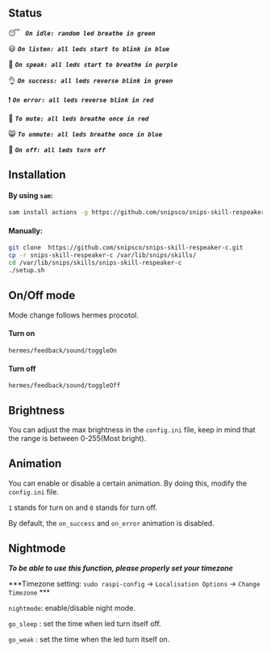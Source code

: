 ## Status

:sleeping: ***``` On idle: random led breathe in green```***

:smiley: ***```On listen: all leds start to blink in blue```***

:loudspeaker: ***```On speak: all leds start to breathe in purple```***

:ok_hand: ***```On success: all leds reverse blink in green```***

:exclamation: ***```On error: all leds reverse blink in red```***

:speak_no_evil: ***```To mute: all leds breathe once in red```***

:smile_cat: ***```To unmute: all leds breathe once in blue```***

:see_no_evil: ***```On off: all leds turn off```***

## Installation

#### By using `sam`:

```bash
sam install actions -g https://github.com/snipsco/snips-skill-respeaker-c.git
```

#### Manually:

```bash
git clone  https://github.com/snipsco/snips-skill-respeaker-c.git
cp -r snips-skill-respeaker-c /var/lib/snips/skills/
cd /var/lib/snips/skills/snips-skill-respeaker-c
./setup.sh
```

## On/Off mode

Mode change follows hermes procotol.

#### Turn on
```
hermes/feedback/sound/toggleOn
```
#### Turn off
```
hermes/feedback/sound/toggleOff
```

## Brightness

You can adjust the max brightness in the `config.ini` file, keep in mind that the range is between 0-255(Most bright). 

## Animation

You can enable or disable a certain animation. By doing this, modify the `config.ini` file. 

`1` stands for turn on and `0` stands for turn off.

By default, the `on_success` and `on_error` animation is disabled.

## Nightmode

***To be able to use this function, please properly set your timezone***

***Timezone setting: `sudo raspi-config` -> `Localisation Options` -> `Change Timezone` ***

`nightmode`: enable/disable night mode.

`go_sleep` : set the time when led turn itself off. 

`go_weak` : set the time when the led turn itself on.
